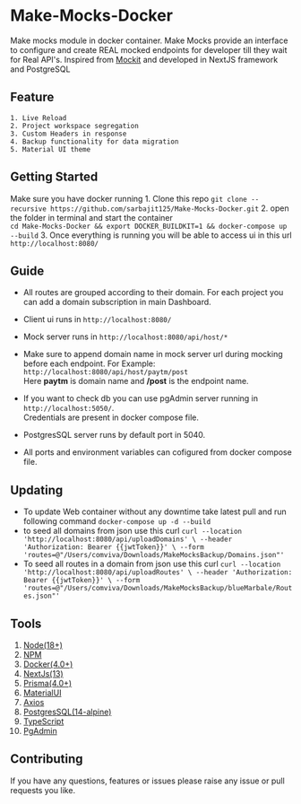 # Make-Mocks-Docker

Make mocks module in docker container. Make Mocks provide an interface to configure and create REAL mocked endpoints for developer till they wait for Real API's.
Inspired from [Mockit](https://github.com/boyney123/mockit)  and developed in NextJS framework and PostgreSQL

## Feature

    1. Live Reload 
    2. Project workspace segregation 
    3. Custom Headers in response
    4. Backup functionality for data migration
    5. Material UI theme

## Getting Started

Make sure you have docker running
    1. Clone this repo
     `git clone --recursive https://github.com/sarbajit125/Make-Mocks-Docker.git`
    2. open the folder in terminal and start the container  
     `cd Make-Mocks-Docker && export DOCKER_BUILDKIT=1 && docker-compose up --build`
    3. Once everything is running you will be able to access ui in this url  
     `http://localhost:8080/`

## Guide

- All routes are grouped according to their domain. For each project you can add a domain subscription in main Dashboard.

- Client ui runs in `http://localhost:8080/`
- Mock server runs in `http://localhost:8080/api/host/*`
- Make sure to append domain name in mock server url  during mocking before each endpoint. For Example: `http://localhost:8080/api/host/paytm/post`  
 Here **paytm** is domain name and **/post** is the endpoint name.
- If you want to check db you can use pgAdmin server running in `http://localhost:5050/`.  
 Credentials are present in docker compose file.
- PostgresSQL server runs by default port in 5040.
- All ports and environment variables can cofigured from docker compose file.

## Updating

- To update Web container without any downtime take latest pull and run following command `docker-compose up -d --build`
- to seed all domains from json use this curl `curl --location 'http://localhost:8080/api/uploadDomains' \
--header 'Authorization: Bearer {{jwtToken}}' \
--form 'routes=@"/Users/comviva/Downloads/MakeMocksBackup/Domains.json"'`
- To seed all routes in a domain from json use this curl `curl --location 'http://localhost:8080/api/uploadRoutes' \
--header 'Authorization: Bearer {{jwtToken}}' \
--form 'routes=@"/Users/comviva/Downloads/MakeMocksBackup/blueMarbale/Routes.json"'`

## Tools

1. [Node(18+)](https://nodejs.org/en/blog/release/v18.14.0)
2. [NPM](https://www.npmjs.com/package/npm)
3. [Docker(4.0+)](https://docs.docker.com/)
4. [NextJs(13)](https://nextjs.org/docs)
5. [Prisma(4.0+)](https://www.prisma.io/docs)
6. [MaterialUI](https://mui.com/material-ui/)
7. [Axios](https://axios-http.com/docs/intro)
8. [PostgresSQL(14-alpine)](https://www.postgresql.org/docs/)
9. [TypeScript](https://www.typescriptlang.org/docs/handbook/intro.html)
10. [PgAdmin](https://www.pgadmin.org/)

## Contributing

If you have any questions, features or issues please raise any issue or pull requests you like.
